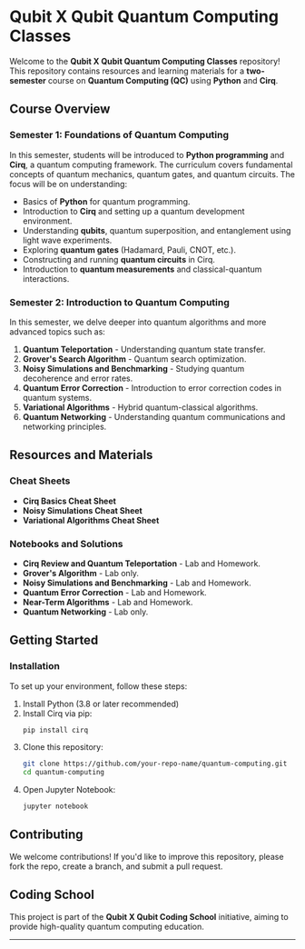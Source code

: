 # Qubit X Qubit Quantum Computing Classes

Welcome to the **Qubit X Qubit Quantum Computing Classes** repository! This repository contains resources and learning materials for a **two-semester** course on **Quantum Computing (QC)** using **Python** and **Cirq**.

## Course Overview

### **Semester 1: Foundations of Quantum Computing**
In this semester, students will be introduced to **Python programming** and **Cirq**, a quantum computing framework. The curriculum covers fundamental concepts of quantum mechanics, quantum gates, and quantum circuits. The focus will be on understanding:

- Basics of **Python** for quantum programming.
- Introduction to **Cirq** and setting up a quantum development environment.
- Understanding **qubits**, quantum superposition, and entanglement using light wave experiments.
- Exploring **quantum gates** (Hadamard, Pauli, CNOT, etc.).
- Constructing and running **quantum circuits** in Cirq.
- Introduction to **quantum measurements** and classical-quantum interactions.

### **Semester 2: Introduction to Quantum Computing**
In this semester, we delve deeper into quantum algorithms and more advanced topics such as:

1. **Quantum Teleportation** - Understanding quantum state transfer.
2. **Grover's Search Algorithm** - Quantum search optimization.
3. **Noisy Simulations and Benchmarking** - Studying quantum decoherence and error rates.
4. **Quantum Error Correction** - Introduction to error correction codes in quantum systems.
5. **Variational Algorithms** - Hybrid quantum-classical algorithms.
6. **Quantum Networking** - Understanding quantum communications and networking principles.

## **Resources and Materials**

### **Cheat Sheets**
- **Cirq Basics Cheat Sheet**
- **Noisy Simulations Cheat Sheet**
- **Variational Algorithms Cheat Sheet**

### **Notebooks and Solutions**
- **Cirq Review and Quantum Teleportation** - Lab and Homework.
- **Grover's Algorithm** - Lab only.
- **Noisy Simulations and Benchmarking** - Lab and Homework.
- **Quantum Error Correction** - Lab and Homework.
- **Near-Term Algorithms** - Lab and Homework.
- **Quantum Networking** - Lab only.

## **Getting Started**

### **Installation**
To set up your environment, follow these steps:

1. Install Python (3.8 or later recommended)
2. Install Cirq via pip:
   ```bash
   pip install cirq
   ```
3. Clone this repository:
   ```bash
   git clone https://github.com/your-repo-name/quantum-computing.git
   cd quantum-computing
   ```
4. Open Jupyter Notebook:
   ```bash
   jupyter notebook
   ```

## **Contributing**
We welcome contributions! If you'd like to improve this repository, please fork the repo, create a branch, and submit a pull request.

## **Coding School**
This project is part of the **Qubit X Qubit Coding School** initiative, aiming to provide high-quality quantum computing education.

---



